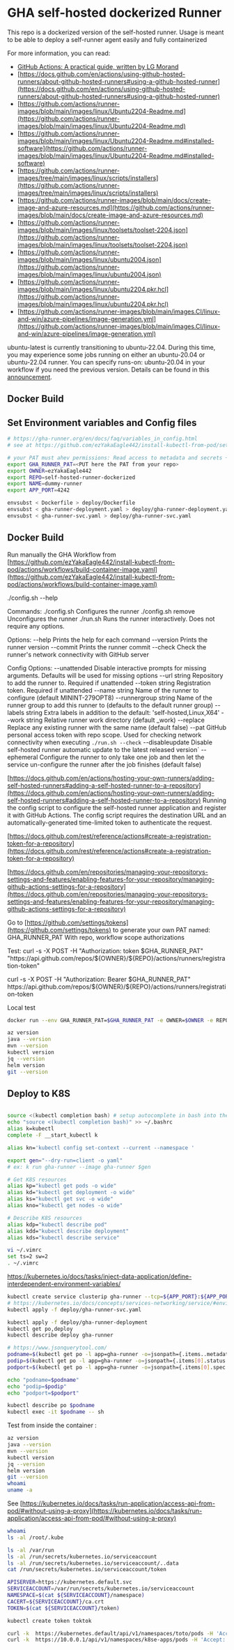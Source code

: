 # GHA self-hosted dockerized Runner
This repo is a dockerized version of the self-hosted runner. Usage is meant to be able to deploy a self-runner agent easily and fully containerized

For more information, you can read:

- [GitHub Actions: A practical guide, written by LG Morand](https://www.amazon.com/GitHub-Actions-practical-Louis-Guillaume-MORAND-ebook/dp/B09D3Z3Y48/ref=sr_1_1?qid=1670759977&refinements=p_27%3ALouis-Guillaume+MORAND&s=digital-text&sr=1-1&text=Louis-Guillaume+MORAND)
- [https://docs.github.com/en/actions/using-github-hosted-runners/about-github-hosted-runners#using-a-github-hosted-runner](https://docs.github.com/en/actions/using-github-hosted-runners/about-github-hosted-runners#using-a-github-hosted-runner)
- [https://github.com/actions/runner-images/blob/main/images/linux/Ubuntu2204-Readme.md](https://github.com/actions/runner-images/blob/main/images/linux/Ubuntu2204-Readme.md)
- [https://github.com/actions/runner-images/blob/main/images/linux/Ubuntu2204-Readme.md#installed-software](https://github.com/actions/runner-images/blob/main/images/linux/Ubuntu2204-Readme.md#installed-software)
- [https://github.com/actions/runner-images/tree/main/images/linux/scripts/installers](https://github.com/actions/runner-images/tree/main/images/linux/scripts/installers)
- [https://github.com/actions/runner-images/blob/main/docs/create-image-and-azure-resources.md](https://github.com/actions/runner-images/blob/main/docs/create-image-and-azure-resources.md)
- [https://github.com/actions/runner-images/blob/main/images/linux/toolsets/toolset-2204.json](https://github.com/actions/runner-images/blob/main/images/linux/toolsets/toolset-2204.json)
- [https://github.com/actions/runner-images/blob/main/images/linux/ubuntu2004.json](https://github.com/actions/runner-images/blob/main/images/linux/ubuntu2004.json)
- [https://github.com/actions/runner-images/blob/main/images/linux/ubuntu2204.pkr.hcl](https://github.com/actions/runner-images/blob/main/images/linux/ubuntu2204.pkr.hcl)
- [https://github.com/actions/runner-images/blob/main/images.CI/linux-and-win/azure-pipelines/image-generation.yml](https://github.com/actions/runner-images/blob/main/images.CI/linux-and-win/azure-pipelines/image-generation.yml)

ubuntu-latest is currently transitioning to ubuntu-22.04. During this time, you may experience some jobs running on either an ubuntu-20.04 or ubuntu-22.04 runner. You can specify runs-on: ubuntu-20.04 in your workflow if you need the previous version. Details can be found in this [announcement](https://github.com/actions/runner-images/issues/6399).

## Docker Build

## Set Environment variables and Config files
```sh
# https://gha-runner.org/en/docs/faq/variables_in_config.html
# see at https://github.com/ezYakaEagle442/install-kubectl-from-pod/settings/actions/runners/new?arch=x64&os=linux

# your PAT must ahev permissions: Read access to metadata and secrets + Read and Write access to actions
export GHA_RUNNER_PAT=<PUT here the PAT from your repo>
export OWNER=ezYakaEagle442
export REPO=self-hosted-runner-dockerized
export NAME=dummy-runner
export APP_PORT=4242

envsubst < Dockerfile > deploy/Dockerfile
envsubst < gha-runner-deployment.yaml > deploy/gha-runner-deployment.yaml
envsubst < gha-runner-svc.yaml > deploy/gha-runner-svc.yaml
```

## Docker Build

Run manually the GHA Workflow from [https://github.com/ezYakaEagle442/install-kubectl-from-pod/actions/workflows/build-container-image.yaml](https://github.com/ezYakaEagle442/install-kubectl-from-pod/actions/workflows/build-container-image.yaml)

./config.sh --help

Commands:
 ./config.sh         Configures the runner
 ./config.sh remove  Unconfigures the runner
 ./run.sh            Runs the runner interactively. Does not require any options.

Options:
 --help     Prints the help for each command
 --version  Prints the runner version
 --commit   Prints the runner commit
 --check    Check the runner's network connectivity with GitHub server

Config Options:
 --unattended           Disable interactive prompts for missing arguments. Defaults will be used for missing options
 --url string           Repository to add the runner to. Required if unattended
 --token string         Registration token. Required if unattended
 --name string          Name of the runner to configure (default MININT-279OPT8)
 --runnergroup string   Name of the runner group to add this runner to (defaults to the default runner group)
 --labels string        Extra labels in addition to the default: 'self-hosted,Linux,X64'
 --work string          Relative runner work directory (default _work)
 --replace              Replace any existing runner with the same name (default false)
 --pat                  GitHub personal access token with repo scope. Used for checking network connectivity when executing `./run.sh --check`
 --disableupdate        Disable self-hosted runner automatic update to the latest released version`
 --ephemeral            Configure the runner to only take one job and then let the service un-configure the runner after the job finishes (default false)


[https://docs.github.com/en/actions/hosting-your-own-runners/adding-self-hosted-runners#adding-a-self-hosted-runner-to-a-repository](https://docs.github.com/en/actions/hosting-your-own-runners/adding-self-hosted-runners#adding-a-self-hosted-runner-to-a-repository)
Running the config script to configure the self-hosted runner application and register it with GitHub Actions. 
The config script requires the destination URL and an automatically-generated time-limited token to authenticate the request.

[https://docs.github.com/rest/reference/actions#create-a-registration-token-for-a-repository](https://docs.github.com/rest/reference/actions#create-a-registration-token-for-a-repository)

[https://docs.github.com/en/repositories/managing-your-repositorys-settings-and-features/enabling-features-for-your-repository/managing-github-actions-settings-for-a-repository](https://docs.github.com/en/repositories/managing-your-repositorys-settings-and-features/enabling-features-for-your-repository/managing-github-actions-settings-for-a-repository)


Go to [https://github.com/settings/tokens](https://github.com/settings/tokens) to generate your own PAT named: GHA_RUNNER_PAT
With repo, workflow scope authorizations

Test: 
curl -s -X POST -H "Authorization: token $GHA_RUNNER_PAT" "https://api.github.com/repos/${OWNER}/${REPO}/actions/runners/registration-token"

curl -s -X POST -H "Authorization: Bearer $GHA_RUNNER_PAT" https://api.github.com/repos/${OWNER}/${REPO}/actions/runners/registration-token

Local test
```sh
docker run --env GHA_RUNNER_PAT=$GHA_RUNNER_PAT -e OWNER=$OWNER -e REPO=$REPO -e NAME=$NAME -it pinpindock/self-hosted-runnner:latest  --

az version
java --version
mvn --version
kubectl version
jq --version
helm version
git --version
```



## Deploy to K8S

```sh

source <(kubectl completion bash) # setup autocomplete in bash into the current shell, bash-completion package should be installed first.
echo "source <(kubectl completion bash)" >> ~/.bashrc 
alias k=kubectl
complete -F __start_kubectl k

alias kn='kubectl config set-context --current --namespace '

export gen="--dry-run=client -o yaml" 
# ex: k run gha-runner --image gha-runner $gen

# Get K8S resources
alias kp="kubectl get pods -o wide"
alias kd="kubectl get deployment -o wide"
alias ks="kubectl get svc -o wide"
alias kno="kubectl get nodes -o wide"

# Describe K8S resources 
alias kdp="kubectl describe pod"
alias kdd="kubectl describe deployment"
alias kds="kubectl describe service"

vi ~/.vimrc
set ts=2 sw=2
. ~/.vimrc
```

https://kubernetes.io/docs/tasks/inject-data-application/define-interdependent-environment-variables/

```sh
kubectl create service clusterip gha-runner --tcp=${APP_PORT}:${APP_PORT} --dry-run=client -o yaml > gha-runner-svc.yaml
# https://kubernetes.io/docs/concepts/services-networking/service/#environment-variables
kubectl apply -f deploy/gha-runner-svc.yaml

kubectl apply -f deploy/gha-runner-deployment
kubectl get po,deploy
kubectl describe deploy gha-runner

# https://www.jsonquerytool.com/
podname=$(kubectl get po -l app=gha-runner -o=jsonpath={.items..metadata.name})
podip=$(kubectl get po -l app=gha-runner -o=jsonpath={.items[0].status.podIP})
podport=$(kubectl get po -l app=gha-runner -o=jsonpath={.items[0].spec.containers[0].ports[0].containerPort})

echo "podname=$podname"
echo "podip=$podip"
echo "podport=$podport"

kubectl describe po $podname
kubectl exec -it $podname -- sh
```

Test from inside the container :
```sh
az version
java --version
mvn --version
kubectl version
jq --version
helm version
git --version
whoami
uname -a
```


See [https://kubernetes.io/docs/tasks/run-application/access-api-from-pod/#without-using-a-proxy](https://kubernetes.io/docs/tasks/run-application/access-api-from-pod/#without-using-a-proxy)
```sh
whoami
ls -al /root/.kube

ls -al /var/run
ls -al /run/secrets/kubernetes.io/serviceaccount
ls -al /run/secrets/kubernetes.io/serviceaccount/..data
cat /run/secrets/kubernetes.io/serviceaccount/token

APISERVER=https://kubernetes.default.svc
SERVICEACCOUNT=/var/run/secrets/kubernetes.io/serviceaccount
NAMESPACE=$(cat ${SERVICEACCOUNT}/namespace)
CACERT=${SERVICEACCOUNT}/ca.crt
TOKEN=$(cat ${SERVICEACCOUNT}/token)

kubectl create token toktok 

curl -k  https://kubernetes.default/api/v1/namespaces/toto/pods -H 'Accept: application/json' -H "Authorization: Bearer $TOKEN"
curl -k  https://10.0.0.1/api/v1/namespaces/k8se-apps/pods -H 'Accept: application/json' -H "Authorization: Bearer $TOKEN"

```
